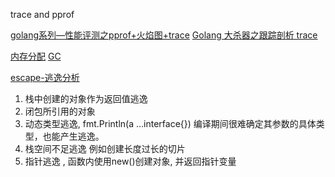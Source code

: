 trace and pprof

[golang系列—性能评测之pprof+火焰图+trace](https://zhuanlan.zhihu.com/p/141640004)
[Golang 大杀器之跟踪剖析 trace](https://www.jianshu.com/p/81b6c0df66d1)

[内存分配](https://www.cnblogs.com/shijingxiang/articles/12196677.html)
[GC](https://zhuanlan.zhihu.com/p/74853110)


[escape-逃逸分析](https://driverzhang.github.io/post/golang内存分配逃逸分析/)
1. 栈中创建的对象作为返回值逃逸
2. 闭包所引用的对象
3. 动态类型逃逸, fmt.Println(a …interface{}) 编译期间很难确定其参数的具体类型，也能产生逃逸。
4. 栈空间不足逃逸 例如创建长度过长的切片
5. 指针逃逸 , 函数内使用new()创建对象, 并返回指针变量 
